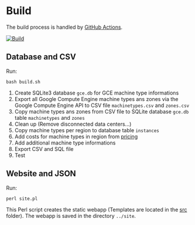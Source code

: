 # Build

The build process is handled by [GitHub Actions](https://github.com/Cyclenerd/google-cloud-compute-machine-types/actions/workflows/build.yml).

[![Build](https://github.com/Cyclenerd/google-cloud-compute-machine-types/actions/workflows/build.yml/badge.svg)](https://github.com/Cyclenerd/google-cloud-compute-machine-types/actions/workflows/build.yml)

## Database and CSV

Run:
```shell
bash build.sh
```

1. Create SQLite3 database `gce.db` for GCE machine type informations
1. Export all Google Compute Engine machine types ans zones via the Google Compute Engine API to CSV file `machinetypes.csv` and `zones.csv`
1. Copy machine types ans zones from CSV file to SQLite database `gce.db` table `machinetypes` and `zones`
1. Clean up (Remove disconnected data centers...)
1. Copy machine types per region to database table `instances`
1. Add costs for machine types in region from [pricing](https://github.com/Cyclenerd/google-cloud-pricing-cost-calculator)
1. Add additional machine type informations
1. Export CSV and SQL file
1. Test

## Website and JSON

Run:
```shell
perl site.pl
```

This Perl script creates the static webapp (Templates are located in the [src](./src/) folder). The webapp is saved in the directory `../site`.